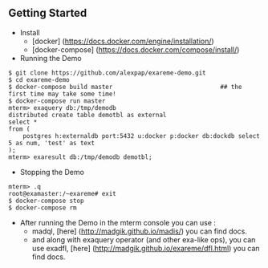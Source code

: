 ## Getting Started
* Install 
    - [docker]  (https://docs.docker.com/engine/installation/)
    - [docker-compose] (https://docs.docker.com/compose/install/)
* Running the Demo
```
$ git clone https://github.com/alexpap/exareme-demo.git 
$ cd exareme-demo
$ docker-compose build master                              ## the first time may take some time!
$ docker-compose run master                               
mterm> exaquery db:/tmp/demodb  
distributed create table demotbl as external 
select * 
from (
    postgres h:externaldb port:5432 u:docker p:docker db:dockdb select 5 as num, 'test' as text
);
mterm> exaresult db:/tmp/demodb demotbl;
```
* Stopping the  Demo
```
mterm> .q
root@examaster:/~exareme# exit
$ docker-compose stop
$ docker-compose rm
```
* After running the Demo in the mterm console you can use :
    - madql, [here] (http://madgik.github.io/madis/) you can find docs.
    - and along with exaquery operator (and other exa-like ops), 
      you can use exadfl, [here] (http://madgik.github.io/exareme/dfl.html) you can find docs.
